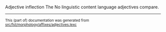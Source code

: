 Adjective inflection
The No linguistic content language adjectives compare.

* * *

<small>This (part of) documentation was generated from [src/fst/morphology/affixes/adjectives.lexc](https://github.com/giellalt/lang-zxx/blob/main/src/fst/morphology/affixes/adjectives.lexc)</small>

